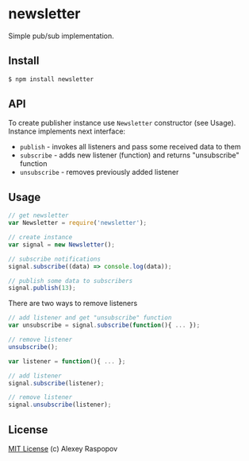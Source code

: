 # newsletter

Simple pub/sub implementation.

## Install

```bash
$ npm install newsletter
```

## API

To create publisher instance use `Newsletter` constructor (see Usage). Instance implements next interface:

 * `publish` - invokes all listeners and pass some received data to them
 * `subscribe` - adds new listener (function) and returns "unsubscribe" function
 * `unsubscribe` - removes previously added listener

## Usage

```javascript
// get newsletter
var Newsletter = require('newsletter');

// create instance
var signal = new Newsletter();

// subscribe notifications
signal.subscribe((data) => console.log(data));

// publish some data to subscribers
signal.publish(13);
```

There are two ways to remove listeners

```javascript
// add listener and get "unsubscribe" function
var unsubscribe = signal.subscribe(function(){ ... });

// remove listener
unsubscribe();
```

```javascript
var listener = function(){ ... };

// add listener
signal.subscribe(listener);

// remove listener
signal.unsubscribe(listener);
```

## License

[MIT License](http://en.wikipedia.org/wiki/MIT_License) (c) Alexey Raspopov
